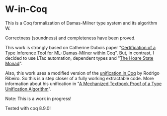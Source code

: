 # W-in-Coq
This is a Coq formalization of Damas-Milner type system and its algorithm W.

Correctness (soundness) and completeness have been proved.

This work is strongly based on Catherine Dubois paper "[Certification of a Type Inference Tool for ML: Damas-Milner within Coq](https://link.springer.com/article/10.1023%2FA%3A1006285817788)". But, in contrast, I decided to use LTac automation, dependent types and "[The Hoare State Monad](https://link.springer.com/chapter/10.1007/978-3-642-03359-9_30)".

Also, this work uses a modified version of the [unification in Coq](https://github.com/rodrigogribeiro/unification) by Rodrigo Ribeiro. So this is a step closer of a fully working extractable code. More information about his unification in "[A Mechanized Textbook Proof of a Type Unification Algorithm](https://link.springer.com/chapter/10.1007/978-3-319-29473-5_8)".

Note: This is a work in progress!

Tested with coq 8.9.0!
